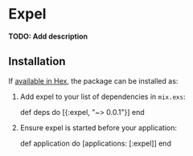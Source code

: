# Expel

**TODO: Add description**

## Installation

If [available in Hex](https://hex.pm/docs/publish), the package can be installed as:

  1. Add expel to your list of dependencies in `mix.exs`:

        def deps do
          [{:expel, "~> 0.0.1"}]
        end

  2. Ensure expel is started before your application:

        def application do
          [applications: [:expel]]
        end

